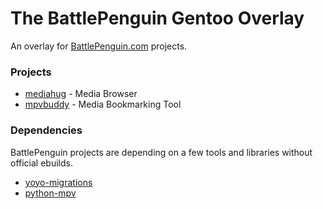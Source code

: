 # The BattlePenguin Gentoo Overlay

An overlay for [BattlePenguin.com](https://battlepenguin.com) projects.

### Projects

* [mediahug](https://mediahug.app) - Media Browser
* [mpvbuddy](https://gitlab.com/djsumdog/mpvbuddy) - Media Bookmarking Tool

### Dependencies

BattlePenguin projects are depending on a few tools and libraries without official ebuilds.

* [yoyo-migrations](https://hg.sr.ht/~olly/yoyo)
* [python-mpv](https://github.com/jaseg/python-mpv)